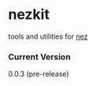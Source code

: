 nezkit
======

tools and utilities for [nez](https://github.com/nomilous/nez)

### Current Version

0.0.3 (pre-release)

